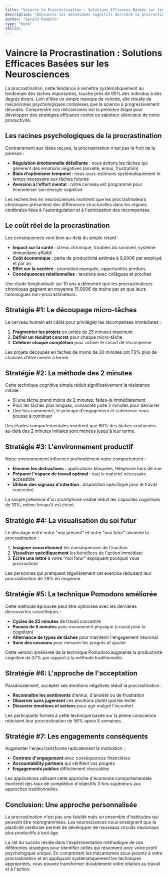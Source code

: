 ```yaml
---
title: "Vaincre la Procrastination : Solutions Efficaces Basées sur les Neurosciences"
description: "Découvrez les mécanismes cognitifs derrière la procrastination et les techniques pratiques fondées sur les dernières recherches en neurosciences pour surmonter ce frein à la productivité."
author: "Gérald Paméole"
type: "book"
skills: 
---
```


# Vaincre la Procrastination : Solutions Efficaces Basées sur les Neurosciences

La procrastination, cette tendance à remettre systématiquement au lendemain des tâches importantes, touche près de 95% des individus à des degrés divers. Loin d'être un simple manque de volonté, elle résulte de mécanismes psychologiques complexes que la science a progressivement décodés. Comprendre ces mécanismes est la première étape pour développer des stratégies efficaces contre ce saboteur silencieux de notre productivité.

## Les racines psychologiques de la procrastination

Contrairement aux idées reçues, la procrastination n'est pas le fruit de la paresse :

- **Régulation émotionnelle défaillante** : nous évitons les tâches qui génèrent des émotions négatives (anxiété, ennui, frustration)
- **Biais d'optimisme temporel** : nous sous-estimons systématiquement le temps nécessaire aux tâches futures
- **Aversion à l'effort mental** : notre cerveau est programmé pour économiser son énergie cognitive

Les recherches en neurosciences montrent que les procrastinateurs chroniques présentent des différences structurelles dans les régions cérébrales liées à l'autorégulation et à l'anticipation des récompenses.

## Le coût réel de la procrastination

Les conséquences vont bien au-delà du simple retard :

- **Impact sur la santé** : stress chronique, troubles du sommeil, système immunitaire affaibli
- **Coût économique** : perte de productivité estimée à 9,000€ par employé et par an
- **Effet sur la carrière** : promotion manquée, opportunités perdues
- **Conséquences relationnelles** : tensions avec collègues et proches

Une étude longitudinale sur 10 ans a démontré que les procrastinateurs chroniques gagnent en moyenne 15,000€ de moins par an que leurs homologues non-procrastinateurs.

## Stratégie #1: Le découpage micro-tâches

Le cerveau humain est câblé pour privilégier les récompenses immédiates :

1. **Fragmenter les projets** en unités de 25 minutes maximum
2. **Définir un résultat concret** pour chaque micro-tâche
3. **Célébrer chaque complétion** pour activer le circuit de récompense

Les projets découpés en tâches de moins de 30 minutes ont 73% plus de chances d'être menés à terme.

## Stratégie #2: La méthode des 2 minutes

Cette technique cognitive simple réduit significativement la résistance initiale :

- Si une tâche prend moins de 2 minutes, faites-la immédiatement
- Pour les tâches plus longues, consacrez juste 2 minutes pour démarrer
- Une fois commencé, le principe d'engagement et cohérence vous pousse à continuer

Des études comportementales montrent que 80% des tâches continuées au-delà des 2 minutes initiales sont menées jusqu'à leur terme.

## Stratégie #3: L'environnement productif

Notre environnement influence profondément notre comportement :

- **Éliminer les distractions** : applications bloquées, téléphone hors de vue
- **Préparer l'espace de travail optimal** : tout le matériel nécessaire accessible
- **Utiliser des signaux d'intention** : disposition spécifique pour le travail concentré

La simple présence d'un smartphone visible réduit les capacités cognitives de 10%, même lorsqu'il est éteint.

## Stratégie #4: La visualisation du soi futur

Le décalage entre notre "moi présent" et notre "moi futur" alimente la procrastination :

1. **Imaginer concrètement** les conséquences de l'inaction
2. **Visualiser spécifiquement** les bénéfices de l'action immédiate
3. **Écrire une lettre** à votre "moi futur" expliquant pourquoi vous procrastinez

Les personnes qui pratiquent régulièrement cet exercice réduisent leur procrastination de 29% en moyenne.

## Stratégie #5: La technique Pomodoro améliorée

Cette méthode éprouvée peut être optimisée avec les dernières découvertes scientifiques :

- **Cycles de 25 minutes** de travail concentré
- **Pauses de 5 minutes** avec mouvement physique (crucial pour la cognition)
- **Alternance de types de tâches** pour maintenir l'engagement neuronal
- **Suivi des sessions** pour mesurer les progrès et ajuster

Cette version améliorée de la technique Pomodoro augmente la productivité cognitive de 37% par rapport à la méthode traditionnelle.

## Stratégie #6: L'approche de l'acceptation

Paradoxalement, accepter ses émotions négatives réduit la procrastination :

- **Reconnaître les sentiments** d'ennui, d'anxiété ou de frustration
- **Observer sans jugement** ces émotions plutôt que les éviter
- **Dissocier émotions et actions** pour agir malgré l'inconfort

Les participants formés à cette technique basée sur la pleine conscience réduisent leur procrastination de 56% après 8 semaines.

## Stratégie #7: Les engagements conséquents

Augmenter l'enjeu transforme radicalement la motivation :

- **Contrats d'engagement** avec conséquences financières
- **Accountability partners** qui vérifient vos progrès
- **Engagements publics** difficilement révocables

Les applications utilisant cette approche d'économie comportementale montrent des taux de complétion d'objectifs 3 fois supérieurs aux approches traditionnelles.

## Conclusion: Une approche personnalisée

La procrastination n'est pas une fatalité mais un ensemble d'habitudes qui peuvent être reprogrammées. Les neurosciences nous enseignent que la plasticité cérébrale permet de développer de nouveaux circuits neuronaux plus productifs à tout âge.

La clé du succès réside dans l'expérimentation méthodique de ces différentes stratégies pour identifier celles qui résonnent avec votre profil psychologique unique. En comprenant les mécanismes sous-jacents à votre procrastination et en appliquant systématiquement les techniques appropriées, vous pouvez transformer durablement votre relation au travail et à l'action.
